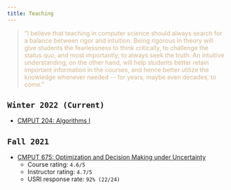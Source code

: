 ```yaml
---
title: Teaching
---
```


<blockquote>
<span style="color:tan">
"I believe that teaching in computer science should always search for a balance between rigor and intuition. Being rigorous in theory will give students the fearlessness to think critically, to challenge the status quo, and most importantly, to always seek the truth.  An intuitive understanding, on the other hand, will help students better retain important information in the courses, and hence better utilize the knowledge whenever needed -- for years, maybe even decades, to come."
</span> 
</blockquote>

## `Winter 2022 (Current)`

- [CMPUT 204: Algorithms I](https://eclass.srv.ualberta.ca/course/view.php?id=74981)


## `Fall 2021`

- [CMPUT 675: Optimization and Decision Making under Uncertainty](/teaching/optcourse)
    - Course rating: `4.6/5` 
    - Instructor rating: `4.7/5` 
    - USRI response rate: `92% (22/24)` 